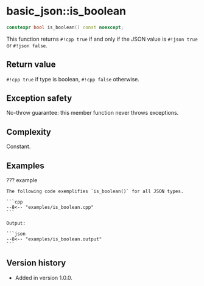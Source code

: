 # basic_json::is_boolean

```cpp
constexpr bool is_boolean() const noexcept;
```

This function returns `#!cpp true` if and only if the JSON value is `#!json true` or `#!json false`.
    
## Return value

`#!cpp true` if type is boolean, `#!cpp false` otherwise.

## Exception safety

No-throw guarantee: this member function never throws exceptions.

## Complexity

Constant.

## Examples

??? example

    The following code exemplifies `is_boolean()` for all JSON types.
    
    ```cpp
    --8<-- "examples/is_boolean.cpp"
    ```
    
    Output:
    
    ```json
    --8<-- "examples/is_boolean.output"
    ```

## Version history

- Added in version 1.0.0.
